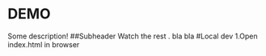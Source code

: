 # DEMO
Some description!
##Subheader
Watch the rest .
bla bla
#Local dev
1.Open index.html in browser
